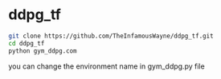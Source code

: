 # ddpg_tf
```bash
git clone https://github.com/TheInfamousWayne/ddpg_tf.git
cd ddpg_tf
python gym_ddpg.com
```

you can change the environment name in gym_ddpg.py file
